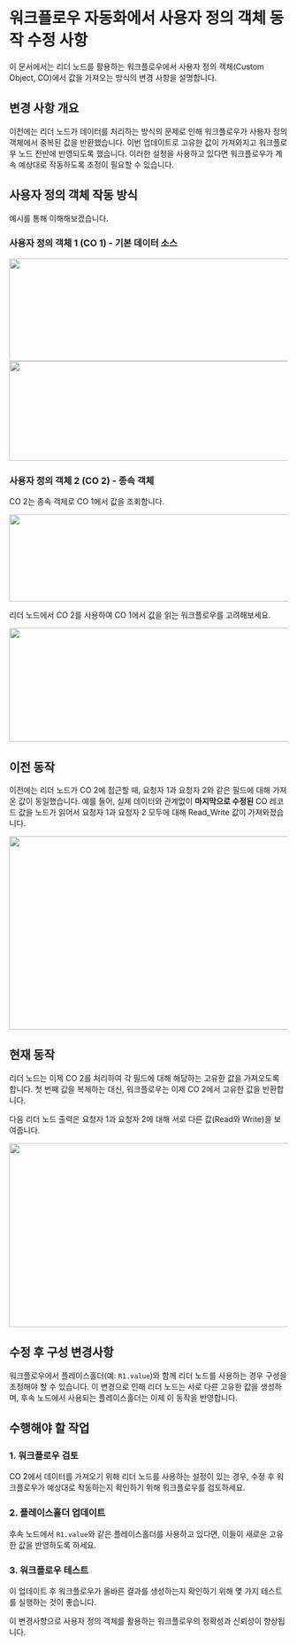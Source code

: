 # 워크플로우 자동화에서 사용자 정의 객체 동작 수정 사항

이 문서에서는 리더 노드를 활용하는 워크플로우에서 사용자 정의 객체(Custom Object, CO)에서 값을 가져오는 방식의 변경 사항을 설명합니다.

## 변경 사항 개요

이전에는 리더 노드가 데이터를 처리하는 방식의 문제로 인해 워크플로우가 사용자 정의 객체에서 중복된 값을 반환했습니다. 이번 업데이트로 고유한 값이 가져와지고 워크플로우 노드 전반에 반영되도록 했습니다. 이러한 설정을 사용하고 있다면 워크플로우가 계속 예상대로 작동하도록 조정이 필요할 수 있습니다.

## 사용자 정의 객체 작동 방식

예시를 통해 이해해보겠습니다.

### 사용자 정의 객체 1 (CO 1) - 기본 데이터 소스

<img src="https://s3.amazonaws.com/cdn.freshdesk.com/data/helpdesk/attachments/production/50013443208/original/F93q4cb37U9Op_S2aKGy7ivdL8wSxnZstw.png?1729432494" width="624" height="185" class="fr-fic fr-dii" data-attachment="[object Object]" data-id="50013443208" style="max-width: 100%;">

<img src="https://s3.amazonaws.com/cdn.freshdesk.com/data/helpdesk/attachments/production/50013443209/original/FPQId1OKM58VT59mlPMMepqHIUy_RcnoZg.png?1729432496" width="624" height="180" class="fr-fic fr-dii" data-attachment="[object Object]" data-id="50013443209" style="max-width: 100%;">

### 사용자 정의 객체 2 (CO 2) - 종속 객체

CO 2는 종속 객체로 CO 1에서 값을 조회합니다.

<img src="https://s3.amazonaws.com/cdn.freshdesk.com/data/helpdesk/attachments/production/50013443207/original/ONNhRJM2fpUvZn0y3CQa_QueJRuGugf7WA.png?1729432494" width="624" height="157" class="fr-fic fr-dii" data-attachment="[object Object]" data-id="50013443207" style="max-width: 100%;">

리더 노드에서 CO 2를 사용하여 CO 1에서 값을 읽는 워크플로우를 고려해보세요.

<img src="https://s3.amazonaws.com/cdn.freshdesk.com/data/helpdesk/attachments/production/50013443210/original/JIKOdCyp3oOunoy27pycLS946-hMF1tTXw.png?1729432498" width="624" height="205" class="fr-fic fr-dii" data-attachment="[object Object]" data-id="50013443210" style="max-width: 100%;">

## 이전 동작

이전에는 리더 노드가 CO 2에 접근할 때, 요청자 1과 요청자 2와 같은 필드에 대해 가져온 값이 동일했습니다. 예를 들어, 실제 데이터와 관계없이 **마지막으로 수정된** CO 레코드 값을 노드가 읽어서 요청자 1과 요청자 2 모두에 대해 Read_Write 값이 가져와졌습니다.

<img src="https://s3.amazonaws.com/cdn.freshdesk.com/data/helpdesk/attachments/production/50013443212/original/f346iQP0MOgMtHfaOLKmhWATX078quBsPw.png?1729432499" width="624" height="349" class="fr-fic fr-dii" data-attachment="[object Object]" data-id="50013443212" style="max-width: 100%;">

## 현재 동작

리더 노드는 이제 CO 2를 처리하여 각 필드에 대해 해당하는 고유한 값을 가져오도록 합니다. 첫 번째 값을 복제하는 대신, 워크플로우는 이제 CO 2에서 고유한 값을 반환합니다.

다음 리더 노드 출력은 요청자 1과 요청자 2에 대해 서로 다른 값(Read와 Write)을 보여줍니다.

<img src="https://s3.amazonaws.com/cdn.freshdesk.com/data/helpdesk/attachments/production/50013443211/original/z-pkOfRwbX-pulgKgRQxGPUVQ8QeQWanLQ.png?1729432498" width="624" height="332" class="fr-fic fr-dii" data-attachment="[object Object]" data-id="50013443211" style="max-width: 100%;">

## 수정 후 구성 변경사항

워크플로우에서 플레이스홀더(예: `R1.value`)와 함께 리더 노드를 사용하는 경우 구성을 조정해야 할 수 있습니다. 이 변경으로 인해 리더 노드는 서로 다른 고유한 값을 생성하며, 후속 노드에서 사용되는 플레이스홀더는 이제 이 동작을 반영합니다.

## 수행해야 할 작업

### 1. 워크플로우 검토
CO 2에서 데이터를 가져오기 위해 리더 노드를 사용하는 설정이 있는 경우, 수정 후 워크플로우가 예상대로 작동하는지 확인하기 위해 워크플로우를 검토하세요.

### 2. 플레이스홀더 업데이트
후속 노드에서 `R1.value`와 같은 플레이스홀더를 사용하고 있다면, 이들이 새로운 고유한 값을 반영하도록 하세요.

### 3. 워크플로우 테스트
이 업데이트 후 워크플로우가 올바른 결과를 생성하는지 확인하기 위해 몇 가지 테스트를 실행하는 것이 좋습니다.

이 변경사항으로 사용자 정의 객체를 활용하는 워크플로우의 정확성과 신뢰성이 향상됩니다.
